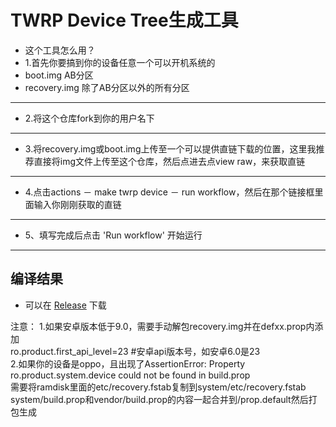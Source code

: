 ﻿# TWRP Device Tree生成工具
- 这个工具怎么用？
- 1.首先你要搞到你的设备任意一个可以开机系统的
- boot.img AB分区 
- recovery.img 除了AB分区以外的所有分区 

-----

- 2.将这个仓库fork到你的用户名下

-----

- 3.将recovery.img或boot.img上传至一个可以提供直链下载的位置，这里我推荐直接将img文件上传至这个仓库，然后点进去点view raw，来获取直链

-----

- 4.点击actions － make twrp device － run workflow，然后在那个链接框里面输入你刚刚获取的直链

-----

 - 5、填写完成后点击 'Run workflow' 开始运行

-----
## 编译结果
- 可以在 [Release](../../releases) 下载


注意：
1.如果安卓版本低于9.0，需要手动解包recovery.img并在defxx.prop内添加  
ro.product.first_api_level=23 #安卓api版本号，如安卓6.0是23  
2.如果你的设备是oppo，且出现了AssertionError: Property ro.product.system.device could not be found in build.prop  
需要将ramdisk里面的etc/recovery.fstab复制到system/etc/recovery.fstab  
system/build.prop和vendor/build.prop的内容一起合并到/prop.default然后打包生成  
